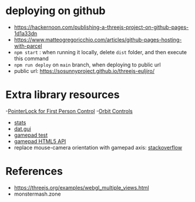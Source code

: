 # deploying on github
- https://hackernoon.com/publishing-a-threejs-project-on-github-pages-1d1a33dn
- https://www.matteogregoricchio.com/articles/github-pages-hosting-with-parcel 
- `npm start` : when running it locally, delete `dist` folder, and then execute this command
- `npm run deploy` on `main` branch, when deploying to public url
- public url: https://sosunnyproject.github.io/threejs-euljiro/

# Extra library resources
-[PointerLock for First Person Control](https://threejs.org/examples/?q=control#misc_controls_pointerlock)
-[Orbit Controls](https://github.com/mrdoob/three.js/blob/dev/examples/jsm/controls/OrbitControls.js)
- [stats](https://github.com/mrdoob/three.js/blob/dev/examples/jsm/libs/stats.module.js)
- [dat.gui](https://github.com/mrdoob/three.js/blob/dev/examples/jsm/libs/dat.gui.module.js)
- [gamepad test](https://gamepad-tester.com/)
- [gamepad HTML5 API](https://developer.mozilla.org/en-US/docs/Web/API/Gamepad_API/Using_the_Gamepad_API)
- replace mouse-camera orientation with gamepad axis: [stackoverflow](https://stackoverflow.com/questions/18655279/three-js-camera-rotation-order)

# References 
- https://threejs.org/examples/webgl_multiple_views.html
- monstermash.zone
